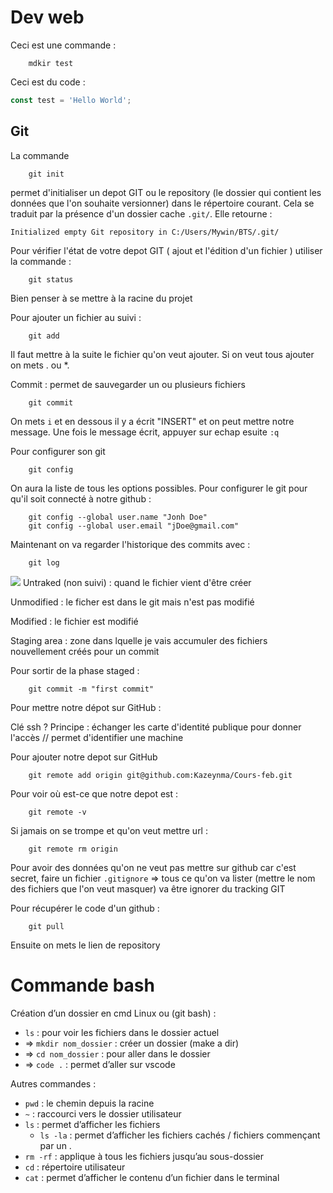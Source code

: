 # Dev web

Ceci est une commande :
``` shell
    mdkir test
```

Ceci est du code : 
```javascript
const test = 'Hello World';
```

## Git

La commande 
```
    git init 
```
permet  d'initialiser un depot GIT ou le repository (le dossier qui contient les données que l'on souhaite versionner) dans le répertoire courant. Cela se traduit par la présence d'un dossier cache `.git/`. Elle retourne :
```
Initialized empty Git repository in C:/Users/Mywin/BTS/.git/
```

Pour vérifier l'état de votre depot GIT ( ajout et l'édition d'un fichier ) utiliser la commande : 
```
    git status
```
Bien penser à se mettre à la racine du projet

Pour ajouter un fichier au suivi : 
```
    git add 
```
Il faut mettre à la suite le fichier qu'on veut ajouter. Si on veut tous ajouter on mets . ou *.

Commit : permet de sauvegarder un ou plusieurs fichiers
```
    git commit 
```
On mets `i` et en dessous il y a écrit "INSERT" et on peut mettre notre message. Une fois le message écrit, appuyer sur echap esuite `:q`


Pour configurer son git 
```
    git config
```
On aura la liste de tous les options possibles. Pour configurer le git pour qu'il soit connecté à notre github :
```
    git config --global user.name "Jonh Doe"
    git config --global user.email "jDoe@gmail.com"
```

Maintenant on va regarder l'historique des commits avec :
```
    git log
```
<image src='./assets/cycle_de_la_vie_fichier.png'>
Untraked (non suivi) : quand le fichier vient d'être créer

Unmodified : le ficher est dans le git mais n'est pas modifié

Modified : le fichier est modifié

Staging area : zone dans lquelle je vais accumuler des fichiers nouvellement créés pour un commit 

Pour sortir de la phase staged : 
```
    git commit -m "first commit"
```
Pour mettre notre dépot sur GitHub :

Clé ssh ? Principe : échanger les carte d'identité publique pour donner l'accès // permet d'identifier une machine 

Pour ajouter notre depot sur GitHub
```
    git remote add origin git@github.com:Kazeynma/Cours-feb.git

```

Pour voir où est-ce que notre depot est :
```
    git remote -v
```

Si jamais on se trompe et qu'on veut mettre url :
```
    git remote rm origin
```

Pour avoir des données qu'on ne veut pas mettre sur github car c'est secret, faire un fichier `.gitignore`
=> tous ce qu'on va lister (mettre le nom des fichiers que l'on veut masquer) va être ignorer du tracking GIT

Pour récupérer le code d'un github :
```
    git pull 
``` 
Ensuite on mets le lien de repository

# Commande bash

Création d’un dossier en cmd
Linux ou (git bash) :

- `ls` : pour voir les fichiers dans le dossier actuel
- ⇒ `mkdir nom_dossier` : créer un dossier (make a dir)
- ⇒ `cd nom_dossier` : pour aller dans le dossier
- ⇒ `code .` : permet d’aller sur vscode

Autres commandes :
- `pwd` : le chemin depuis la racine
- `~` : raccourci vers le dossier utilisateur
- `ls` : permet d’afficher les fichiers
    - `ls -la` : permet d’afficher les fichiers cachés / fichiers commençant par un .
- `rm -rf` : applique à tous les fichiers jusqu’au sous-dossier
- `cd` : répertoire utilisateur
- `cat` : permet d’afficher le contenu d’un fichier dans le terminal
